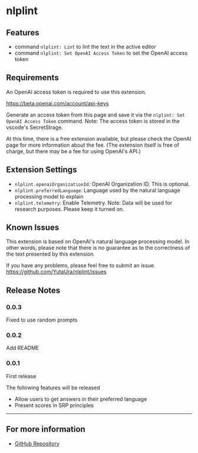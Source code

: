 # nlplint

## Features

- command `nlplint: Lint` to lint the text in the active editor
- command `nlplint: Set OpenAI Access Token` to set the OpenAI access token

<!-- Describe specific features of your extension including screenshots of your extension in action. Image paths are relative to this README file.

For example if there is an image subfolder under your extension project workspace:

\!\[feature X\]\(images/feature-x.png\)

> Tip: Many popular extensions utilize animations. This is an excellent way to show off your extension! We recommend short, focused animations that are easy to follow. -->

## Requirements

An OpenAI access token is required to use this extension.

https://beta.openai.com/account/api-keys

Generate an access token from this page and save it via the `nlplint: Set OpenAI Access Token` command.
Note: The access token is stored in the vscode's SecretStrage.

At this time, there is a free extension available, but please check the OpenAI page for more information about the fee. (The extension itself is free of charge, but there may be a fee for using OpenAI's API.)

## Extension Settings


* `nlplint.openaiOrganizationId`: OpenAI Organization ID. This is optional.
* `nlplint.preferredLanguage`: Language used by the natural language processing model to explain
* `nlplint.telemetry`: Enable Telemetry. Note: Data will be used for research purposes. Please keep it turned on.

## Known Issues

This extension is based on OpenAI's natural language processing model. In other words, please note that there is no guarantee as to the correctness of the text presented by this extension.

If you have any problems, please feel free to submit an issue.
https://github.com/YutaUra/nlplint/issues

## Release Notes

### 0.0.3

Fixed to use random prompts 

### 0.0.2

Add README

### 0.0.1

First release

The following features will be released
- Allow users to get answers in their preferred language
- Present scores in SRP principles

---

## For more information

* [GitHub Repository](https://github.com/YutaUra/nlplint)
